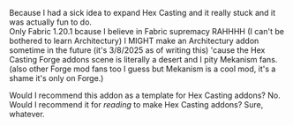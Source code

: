 Because I had a sick idea to expand Hex Casting and it really stuck and it was actually fun to do.  
Only Fabric 1.20.1 bcause I believe in Fabric supremacy RAHHHH (I can't be bothered to learn Architectury)
I MIGHT make an Architectury addon sometime in the future (it's 3/8/2025 as of writing this) 'cause the Hex Casting Forge addons scene is literally a desert and I pity Mekanism fans. (also other Forge mod fans too I guess but Mekanism is a cool mod, it's a shame it's only on Forge.)  

Would I recommend this addon as a template for Hex Casting addons? No.  
Would I recommend it for *reading* to make Hex Casting addons? Sure, whatever.